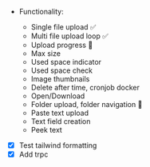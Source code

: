 - Functionality:

  - Single file upload ✅
  - Multi file upload loop ✅
  - Upload progress 🚧
  - Max size
  - Used space indicator
  - Used space check
  - Image thumbnails
  - Delete after time, cronjob docker
  - Open/Download
  - Folder upload, folder navigation 🤔
  - Paste text upload
  - Text field creation
  - Peek text

- [x] Test tailwind formatting
- [x] Add trpc
